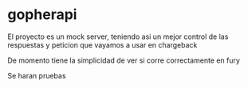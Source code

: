 # gopherapi
El proyecto es un mock server, teniendo asi un mejor control de las respuestas y peticion que vayamos a usar en chargeback


De momento tiene la simplicidad de ver si corre correctamente en fury

Se haran pruebas
